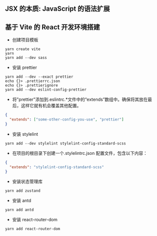 ## JSX 的本质: JavaScript 的语法扩展

## 基于 Vite 的 React 开发环境搭建

- 创建项目模板

```shell
yarn create vite
yarn
yarn add --dev sass
```

- 安装 prettier

```shell
yarn add --dev --exact prettier
echo {}> .prettierrc.json
echo {}> .prettierignore
yarn add --dev eslint-config-prettier
```

- 将"prettier"添加到.eslintrc.\*文件中的“extends”数组中。确保将其放在最后，这样它就有机会覆盖其他配置。

```json
{
  "extends": ["some-other-config-you-use", "prettier"]
}
```

- 安装 stylelint

```shell
yarn add --dev stylelint stylelint-config-standard-scss
```

- 在项目的根目录下创建一个.stylelintrc.json 配置文件，包含以下内容：

```json
{
  "extends": "stylelint-config-standard-scss"
}
```

- 安装状态管理库

```shell
yarn add zustand
```

- 安装 antd

```shell
yarn add antd
```

- 安装 react-router-dom

```shell
yarn add react-router-dom
```
